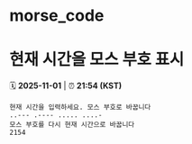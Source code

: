 # morse_code
# 현재 시간을 모스 부호 표시
<!-- MORSE_TIME_START -->
🗓️ **2025-11-01** | ⏰ **21:54 (KST)**

```
현재 시간을 입력하세요. 모스 부호로 바꿉니다
..--- .---- ..... ....-
모스 부호를 다시 현재 시간으로 바꿉니다
2154
```
<!-- MORSE_TIME_END -->
